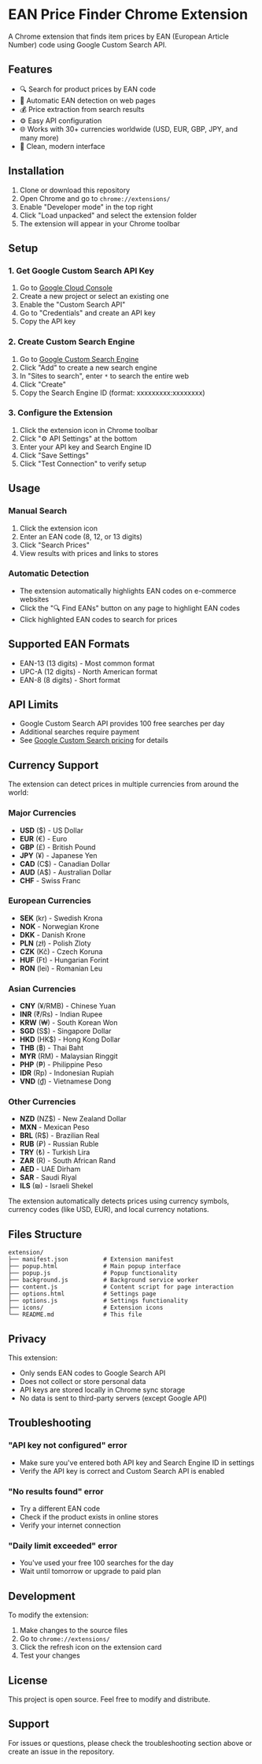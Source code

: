 # EAN Price Finder Chrome Extension

A Chrome extension that finds item prices by EAN (European Article Number) code using Google Custom Search API.

## Features

- 🔍 Search for product prices by EAN code
- 🎯 Automatic EAN detection on web pages
- 💰 Price extraction from search results
- ⚙️ Easy API configuration
- 🌐 Works with 30+ currencies worldwide (USD, EUR, GBP, JPY, and many more)
- 📱 Clean, modern interface

## Installation

1. Clone or download this repository
2. Open Chrome and go to `chrome://extensions/`
3. Enable "Developer mode" in the top right
4. Click "Load unpacked" and select the extension folder
5. The extension will appear in your Chrome toolbar

## Setup

### 1. Get Google Custom Search API Key

1. Go to [Google Cloud Console](https://console.developers.google.com/)
2. Create a new project or select an existing one
3. Enable the "Custom Search API"
4. Go to "Credentials" and create an API key
5. Copy the API key

### 2. Create Custom Search Engine

1. Go to [Google Custom Search Engine](https://cse.google.com/cse/)
2. Click "Add" to create a new search engine
3. In "Sites to search", enter `*` to search the entire web
4. Click "Create"
5. Copy the Search Engine ID (format: xxxxxxxxx:xxxxxxxx)

### 3. Configure the Extension

1. Click the extension icon in Chrome toolbar
2. Click "⚙️ API Settings" at the bottom
3. Enter your API key and Search Engine ID
4. Click "Save Settings"
5. Click "Test Connection" to verify setup

## Usage

### Manual Search
1. Click the extension icon
2. Enter an EAN code (8, 12, or 13 digits)
3. Click "Search Prices"
4. View results with prices and links to stores

### Automatic Detection
- The extension automatically highlights EAN codes on e-commerce websites
- Click the "🔍 Find EANs" button on any page to highlight EAN codes
- Click highlighted EAN codes to search for prices

## Supported EAN Formats

- EAN-13 (13 digits) - Most common format
- UPC-A (12 digits) - North American format
- EAN-8 (8 digits) - Short format

## API Limits

- Google Custom Search API provides 100 free searches per day
- Additional searches require payment
- See [Google Custom Search pricing](https://developers.google.com/custom-search/v1/overview) for details

## Currency Support

The extension can detect prices in multiple currencies from around the world:

### Major Currencies
- **USD** ($) - US Dollar
- **EUR** (€) - Euro
- **GBP** (£) - British Pound
- **JPY** (¥) - Japanese Yen
- **CAD** (C$) - Canadian Dollar
- **AUD** (A$) - Australian Dollar
- **CHF** - Swiss Franc

### European Currencies
- **SEK** (kr) - Swedish Krona
- **NOK** - Norwegian Krone
- **DKK** - Danish Krone
- **PLN** (zł) - Polish Zloty
- **CZK** (Kč) - Czech Koruna
- **HUF** (Ft) - Hungarian Forint
- **RON** (lei) - Romanian Leu

### Asian Currencies
- **CNY** (¥/RMB) - Chinese Yuan
- **INR** (₹/Rs) - Indian Rupee
- **KRW** (₩) - South Korean Won
- **SGD** (S$) - Singapore Dollar
- **HKD** (HK$) - Hong Kong Dollar
- **THB** (฿) - Thai Baht
- **MYR** (RM) - Malaysian Ringgit
- **PHP** (₱) - Philippine Peso
- **IDR** (Rp) - Indonesian Rupiah
- **VND** (₫) - Vietnamese Dong

### Other Currencies
- **NZD** (NZ$) - New Zealand Dollar
- **MXN** - Mexican Peso
- **BRL** (R$) - Brazilian Real
- **RUB** (₽) - Russian Ruble
- **TRY** (₺) - Turkish Lira
- **ZAR** (R) - South African Rand
- **AED** - UAE Dirham
- **SAR** - Saudi Riyal
- **ILS** (₪) - Israeli Shekel

The extension automatically detects prices using currency symbols, currency codes (like USD, EUR), and local currency notations.

## Files Structure

```
extension/
├── manifest.json          # Extension manifest
├── popup.html             # Main popup interface
├── popup.js               # Popup functionality
├── background.js          # Background service worker
├── content.js             # Content script for page interaction
├── options.html           # Settings page
├── options.js             # Settings functionality
├── icons/                 # Extension icons
└── README.md              # This file
```

## Privacy

This extension:
- Only sends EAN codes to Google Search API
- Does not collect or store personal data
- API keys are stored locally in Chrome sync storage
- No data is sent to third-party servers (except Google API)

## Troubleshooting

### "API key not configured" error
- Make sure you've entered both API key and Search Engine ID in settings
- Verify the API key is correct and Custom Search API is enabled

### "No results found" error
- Try a different EAN code
- Check if the product exists in online stores
- Verify your internet connection

### "Daily limit exceeded" error
- You've used your free 100 searches for the day
- Wait until tomorrow or upgrade to paid plan

## Development

To modify the extension:

1. Make changes to the source files
2. Go to `chrome://extensions/`
3. Click the refresh icon on the extension card
4. Test your changes

## License

This project is open source. Feel free to modify and distribute.

## Support

For issues or questions, please check the troubleshooting section above or create an issue in the repository.
